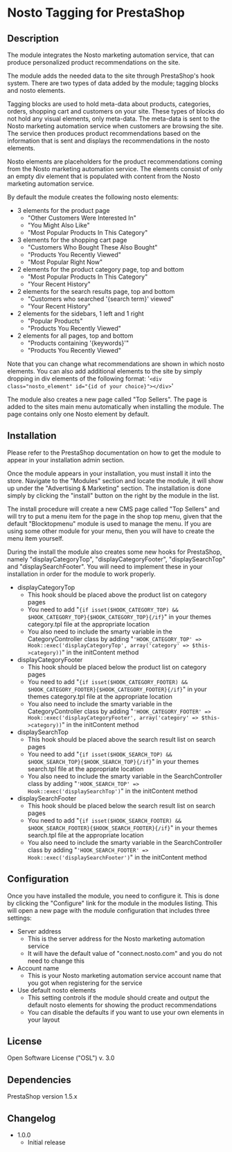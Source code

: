 # Nosto Tagging for PrestaShop

## Description

The module integrates the Nosto marketing automation service, that can produce personalized product recommendations on
the site.

The module adds the needed data to the site through PrestaShop's hook system. There are two types of data added by the
module; tagging blocks and nosto elements.

Tagging blocks are used to hold meta-data about products, categories, orders, shopping cart and customers on your site.
These types of blocks do not hold any visual elements, only meta-data. The meta-data is sent to the Nosto marketing
automation service when customers are browsing the site. The service then produces product recommendations based on the
information that is sent and displays the recommendations in the nosto elements.

Nosto elements are placeholders for the product recommendations coming from the Nosto marketing automation service. The
elements consist of only an empty div element that is populated with content from the Nosto marketing automation
service.

By default the module creates the following nosto elements:

* 3 elements for the product page
	* "Other Customers Were Interested In"
	* "You Might Also Like"
	* "Most Popular Products In This Category"
* 3 elements for the shopping cart page
	* "Customers Who Bought These Also Bought"
	* "Products You Recently Viewed"
	* "Most Popular Right Now"
* 2 elements for the product category page, top and bottom
	* "Most Popular Products In This Category"
	* "Your Recent History"
* 2 elements for the search results page, top and bottom
	* "Customers who searched '{search term}' viewed"
	* "Your Recent History"
* 2 elements for the sidebars, 1 left and 1 right
	* "Popular Products"
	* "Products You Recently Viewed"
* 2 elements for all pages, top and bottom
	* "Products containing '{keywords}'"
	* "Products You Recently Viewed"

Note that you can change what recommendations are shown in which nosto elements. You can also add additional elements
to the site by simply dropping in div elements of the following format:
'`<div class="nosto_element" id="{id of your choice}"></div>`'

The module also creates a new page called "Top Sellers". The page is added to the sites main menu automatically when
installing the module. The page contains only one Nosto element by default.

## Installation

Please refer to the PrestaShop documentation on how to get the module to appear in your installation admin section.

Once the module appears in your installation, you must install it into the store. Navigate to the "Modules" section and
locate the module, it will show up under the "Advertising & Marketing" section. The installation is done simply by
clicking the "install" button on the right by the module in the list.

The install procedure will create a new CMS page called "Top Sellers" and will try to put a menu item for the page in
the shop top menu, given that the default "Blocktopmenu" module is used to manage the menu. If you are using some other
module for your menu, then you will have to create the menu item yourself.

During the install the module also creates some new hooks for PrestaShop, namely "displayCategoryTop",
"displayCategoryFooter", "displaySearchTop" and "displaySearchFooter". You will need to implement these in your
installation in order for the module to work properly.

* displayCategoryTop
	* This hook should be placed above the product list on category pages
	* You need to add "`{if isset($HOOK_CATEGORY_TOP) && $HOOK_CATEGORY_TOP}{$HOOK_CATEGORY_TOP}{/if}`" in your themes
	category.tpl file at the appropriate location
	* You also need to include the smarty variable in the CategoryController class by adding
	"`'HOOK_CATEGORY_TOP' => Hook::exec('displayCategoryTop', array('category' => $this->category))`" in the initContent
	method
* displayCategoryFooter
	* This hook should be placed below the product list on category pages
	* You need to add "`{if isset($HOOK_CATEGORY_FOOTER) && $HOOK_CATEGORY_FOOTER}{$HOOK_CATEGORY_FOOTER}{/if}`" in your
	themes category.tpl file at the appropriate location
	* You also need to include the smarty variable in the CategoryController class by adding
	"`'HOOK_CATEGORY_FOOTER' => Hook::exec('displayCategoryFooter', array('category' => $this->category))`" in the
	initContent method
* displaySearchTop
	* This hook should be placed above the search result list on search pages
	* You need to add "`{if isset($HOOK_SEARCH_TOP) && $HOOK_SEARCH_TOP}{$HOOK_SEARCH_TOP}{/if}`" in your themes search.tpl
	file at the appropriate location
	* You also need to include the smarty variable in the SearchController class by adding
	"`'HOOK_SEARCH_TOP' => Hook::exec('displaySearchTop')`" in the initContent method
* displaySearchFooter
	* This hook should be placed below the search result list on search pages
	* You need to add "`{if isset($HOOK_SEARCH_FOOTER) && $HOOK_SEARCH_FOOTER}{$HOOK_SEARCH_FOOTER}{/if}`" in your themes
	search.tpl file at the appropriate location
	* You also need to include the smarty variable in the SearchController class by adding
	"`'HOOK_SEARCH_FOOTER' => Hook::exec('displaySearchFooter')`" in the initContent method

## Configuration

Once you have installed the module, you need to configure it. This is done by clicking the "Configure" link for the
module in the modules listing. This will open a new page with the module configuration that includes three settings:

* Server address
	* This is the server address for the Nosto marketing automation service
	* It will have the default value of "connect.nosto.com" and you do not need to change this
* Account name
	* This is your Nosto marketing automation service account name that you got when registering for the service
* Use default nosto elements
	* This setting controls if the module should create and output the default nosto elements for showing the product
	recommendations
	* You can disable the defaults if you want to use your own elements in your layout

## License

Open Software License ("OSL") v. 3.0

## Dependencies

PrestaShop version 1.5.x

## Changelog

* 1.0.0
	* Initial release
